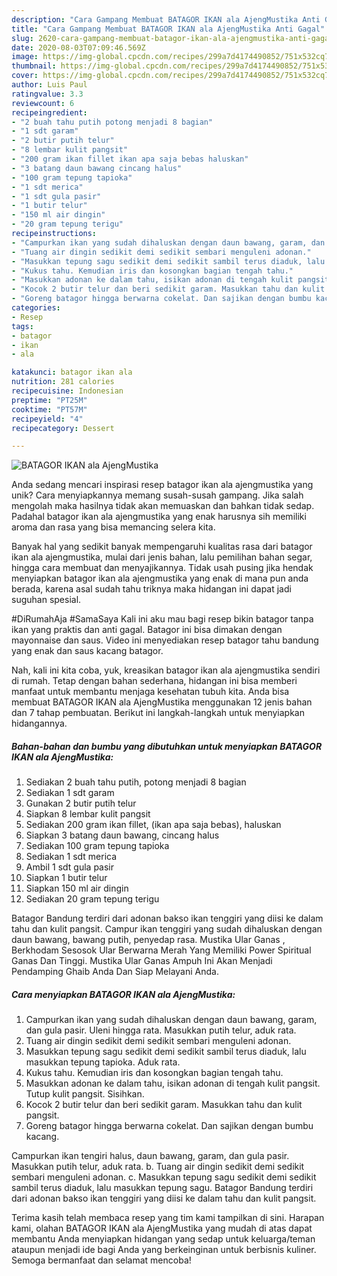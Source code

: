 ```yaml
---
description: "Cara Gampang Membuat BATAGOR IKAN ala AjengMustika Anti Gagal"
title: "Cara Gampang Membuat BATAGOR IKAN ala AjengMustika Anti Gagal"
slug: 2620-cara-gampang-membuat-batagor-ikan-ala-ajengmustika-anti-gagal
date: 2020-08-03T07:09:46.569Z
image: https://img-global.cpcdn.com/recipes/299a7d4174490852/751x532cq70/batagor-ikan-ala-ajengmustika-foto-resep-utama.jpg
thumbnail: https://img-global.cpcdn.com/recipes/299a7d4174490852/751x532cq70/batagor-ikan-ala-ajengmustika-foto-resep-utama.jpg
cover: https://img-global.cpcdn.com/recipes/299a7d4174490852/751x532cq70/batagor-ikan-ala-ajengmustika-foto-resep-utama.jpg
author: Luis Paul
ratingvalue: 3.3
reviewcount: 6
recipeingredient:
- "2 buah tahu putih potong menjadi 8 bagian"
- "1 sdt garam"
- "2 butir putih telur"
- "8 lembar kulit pangsit"
- "200 gram ikan fillet ikan apa saja bebas haluskan"
- "3 batang daun bawang cincang halus"
- "100 gram tepung tapioka"
- "1 sdt merica"
- "1 sdt gula pasir"
- "1 butir telur"
- "150 ml air dingin"
- "20 gram tepung terigu"
recipeinstructions:
- "Campurkan ikan yang sudah dihaluskan dengan daun bawang, garam, dan gula pasir. Uleni hingga rata. Masukkan putih telur, aduk rata."
- "Tuang air dingin sedikit demi sedikit sembari menguleni adonan."
- "Masukkan tepung sagu sedikit demi sedikit sambil terus diaduk, lalu masukkan tepung tapioka. Aduk rata."
- "Kukus tahu. Kemudian iris dan kosongkan bagian tengah tahu."
- "Masukkan adonan ke dalam tahu, isikan adonan di tengah kulit pangsit. Tutup kulit pangsit. Sisihkan."
- "Kocok 2 butir telur dan beri sedikit garam. Masukkan tahu dan kulit pangsit."
- "Goreng batagor hingga berwarna cokelat. Dan sajikan dengan bumbu kacang."
categories:
- Resep
tags:
- batagor
- ikan
- ala

katakunci: batagor ikan ala 
nutrition: 281 calories
recipecuisine: Indonesian
preptime: "PT25M"
cooktime: "PT57M"
recipeyield: "4"
recipecategory: Dessert

---
```



![BATAGOR IKAN ala AjengMustika](https://img-global.cpcdn.com/recipes/299a7d4174490852/751x532cq70/batagor-ikan-ala-ajengmustika-foto-resep-utama.jpg)

Anda sedang mencari inspirasi resep batagor ikan ala ajengmustika yang unik? Cara menyiapkannya memang susah-susah gampang. Jika salah mengolah maka hasilnya tidak akan memuaskan dan bahkan tidak sedap. Padahal batagor ikan ala ajengmustika yang enak harusnya sih memiliki aroma dan rasa yang bisa memancing selera kita.

Banyak hal yang sedikit banyak mempengaruhi kualitas rasa dari batagor ikan ala ajengmustika, mulai dari jenis bahan, lalu pemilihan bahan segar, hingga cara membuat dan menyajikannya. Tidak usah pusing jika hendak menyiapkan batagor ikan ala ajengmustika yang enak di mana pun anda berada, karena asal sudah tahu triknya maka hidangan ini dapat jadi suguhan spesial.

#DiRumahAja #SamaSaya Kali ini aku mau bagi resep bikin batagor tanpa ikan yang praktis dan anti gagal. Batagor ini bisa dimakan dengan mayonnaise dan saus. Video ini menyediakan resep batagor tahu bandung yang enak dan saus kacang batagor.


Nah, kali ini kita coba, yuk, kreasikan batagor ikan ala ajengmustika sendiri di rumah. Tetap dengan bahan sederhana, hidangan ini bisa memberi manfaat untuk membantu menjaga kesehatan tubuh kita. Anda bisa membuat BATAGOR IKAN ala AjengMustika menggunakan 12 jenis bahan dan 7 tahap pembuatan. Berikut ini langkah-langkah untuk menyiapkan hidangannya.

<!--inarticleads1-->

##### Bahan-bahan dan bumbu yang dibutuhkan untuk menyiapkan BATAGOR IKAN ala AjengMustika:

1. Sediakan 2 buah tahu putih, potong menjadi 8 bagian
1. Sediakan 1 sdt garam
1. Gunakan 2 butir putih telur
1. Siapkan 8 lembar kulit pangsit
1. Sediakan 200 gram ikan fillet, (ikan apa saja bebas), haluskan
1. Siapkan 3 batang daun bawang, cincang halus
1. Sediakan 100 gram tepung tapioka
1. Sediakan 1 sdt merica
1. Ambil 1 sdt gula pasir
1. Siapkan 1 butir telur
1. Siapkan 150 ml air dingin
1. Sediakan 20 gram tepung terigu


Batagor Bandung terdiri dari adonan bakso ikan tenggiri yang diisi ke dalam tahu dan kulit pangsit. Campur ikan tenggiri yang sudah dihaluskan dengan daun bawang, bawang putih, penyedap rasa. Mustika Ular Ganas , Berkhodam Sesosok Ular Berwarna Merah Yang Memiliki Power Spiritual Ganas Dan Tinggi. Mustika Ular Ganas Ampuh Ini Akan Menjadi Pendamping Ghaib Anda Dan Siap Melayani Anda. 

<!--inarticleads2-->

##### Cara menyiapkan BATAGOR IKAN ala AjengMustika:

1. Campurkan ikan yang sudah dihaluskan dengan daun bawang, garam, dan gula pasir. Uleni hingga rata. Masukkan putih telur, aduk rata.
1. Tuang air dingin sedikit demi sedikit sembari menguleni adonan.
1. Masukkan tepung sagu sedikit demi sedikit sambil terus diaduk, lalu masukkan tepung tapioka. Aduk rata.
1. Kukus tahu. Kemudian iris dan kosongkan bagian tengah tahu.
1. Masukkan adonan ke dalam tahu, isikan adonan di tengah kulit pangsit. Tutup kulit pangsit. Sisihkan.
1. Kocok 2 butir telur dan beri sedikit garam. Masukkan tahu dan kulit pangsit.
1. Goreng batagor hingga berwarna cokelat. Dan sajikan dengan bumbu kacang.


Campurkan ikan tengiri halus, daun bawang, garam, dan gula pasir. Masukkan putih telur, aduk rata. b. Tuang air dingin sedikit demi sedikit sembari menguleni adonan. c. Masukkan tepung sagu sedikit demi sedikit sambil terus diaduk, lalu masukkan tepung sagu. Batagor Bandung terdiri dari adonan bakso ikan tenggiri yang diisi ke dalam tahu dan kulit pangsit. 

Terima kasih telah membaca resep yang tim kami tampilkan di sini. Harapan kami, olahan BATAGOR IKAN ala AjengMustika yang mudah di atas dapat membantu Anda menyiapkan hidangan yang sedap untuk keluarga/teman ataupun menjadi ide bagi Anda yang berkeinginan untuk berbisnis kuliner. Semoga bermanfaat dan selamat mencoba!

